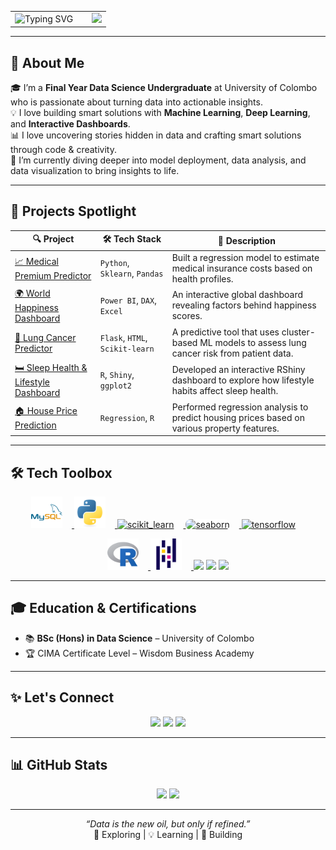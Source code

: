 <!-- Banner -->
<table align="center">
  <tr>
    <td align="left" width="70%">
      <img src="https://readme-typing-svg.herokuapp.com?font=Fira+Code&duration=2500&pause=500&color=36BCF7&center=false&vCenter=true&width=500&lines=Hey+there!+I'm+%F0%9F%91%8B+Nethmi+Sansala;Final+Year+Data+Science+Undergraduate;Machine+Learning+%7C+Analytics+Enthusiast" alt="Typing SVG" />
    </td>
    <td align="right" width="30%">
      <img src="https://media.giphy.com/media/qgQUggAC3Pfv687qPC/giphy.gif" width="250" />
    </td>
  </tr>
</table>


---

## 🧠 About Me

🎓 I’m a **Final Year Data Science Undergraduate** at University of Colombo who is passionate about turning data into actionable insights.  
💡 I love building smart solutions with **Machine Learning**, **Deep Learning**, and **Interactive Dashboards**.  
📊 I love uncovering stories hidden in data and crafting smart solutions through code & creativity.  
🚀 I’m currently diving deeper into model deployment, data analysis, and data visualization to bring insights to life.

---

## 📌 Projects Spotlight

| 🔍 Project | 🛠️ Tech Stack | 📎 Description |
|-----------|---------------|----------------|
| [📈 Medical Premium Predictor](https://github.com/NethmiSansala1/medical-insurance-prediction) | `Python`, `Sklearn`, `Pandas` | Built a regression model to estimate medical insurance costs based on health profiles. |
| [🌍 World Happiness Dashboard](https://github.com/NethmiSansala1/world-happiness-dashboard) | `Power BI`, `DAX`, `Excel` | An interactive global dashboard revealing factors behind happiness scores. |
| [🧬 Lung Cancer Predictor](https://github.com/NethmiSansala1/lung-cancer-prediction) | `Flask`, `HTML`, `Scikit-learn` | A predictive tool that uses cluster-based ML models to assess lung cancer risk from patient data. |
| [🛏️ Sleep Health & Lifestyle Dashboard](https://github.com/NethmiSansala1/sleep-health-dashboard) | `R`, `Shiny`, `ggplot2` | Developed an interactive RShiny dashboard to explore how lifestyle habits affect sleep health. |
| [🏠 House Price Prediction](https://github.com/NethmiSansala1/house-price-regression) | `Regression`, `R` | Performed regression analysis to predict housing prices based on various property features. |
---

## 🛠 Tech Toolbox

<!-- Row 1: Icon Logos (optimized for dark themes) -->
<p align="center"> 
  <!-- MySQL -->
  <a href="https://www.mysql.com/" target="_blank" rel="noreferrer"> 
    <img src="https://raw.githubusercontent.com/devicons/devicon/master/icons/mysql/mysql-original-wordmark.svg" alt="mysql" width="50" height="50" style="margin-right: 15px;" /> 
  </a> 
  <!-- Python -->
  <a href="https://www.python.org" target="_blank" rel="noreferrer"> 
    <img src="https://raw.githubusercontent.com/devicons/devicon/master/icons/python/python-original.svg" alt="python" width="50" height="50" style="margin-right: 15px;" /> 
  </a> 
  <!-- scikit-learn -->
  <a href="https://scikit-learn.org/" target="_blank" rel="noreferrer"> 
    <img src="https://upload.wikimedia.org/wikipedia/commons/0/05/Scikit_learn_logo_small.svg" alt="scikit_learn" width="50" height="50" style="margin-right: 15px;" /> 
  </a> 
  <!-- Seaborn (white logo for dark background) -->
  <a href="https://seaborn.pydata.org/" target="_blank" rel="noreferrer"> 
    <img src="https://seaborn.pydata.org/_static/logo-wide-lightbg.svg" alt="seaborn" width="50" height="50" style="margin-right: 15px; background-color: white; border-radius: 8px;" /> 
  </a> 
  <!-- TensorFlow -->
  <a href="https://www.tensorflow.org" target="_blank" rel="noreferrer"> 
    <img src="https://www.vectorlogo.zone/logos/tensorflow/tensorflow-icon.svg" alt="tensorflow" width="50" height="50" style="margin-right: 15px;" /> 
  </a>
</p>

<!-- Row 2: Badges for R, Pandas, and Other Tools (bright and readable for dark mode) -->
<p align="center">
  <!-- R Logo -->
  <a href="https://www.r-project.org/" target="_blank" rel="noreferrer"> 
    <img src="https://raw.githubusercontent.com/devicons/devicon/master/icons/r/r-original.svg" alt="R" width="50" height="50" style="margin-right: 15px;" />
  </a>
  <!-- Pandas Logo -->
  <a href="https://pandas.pydata.org/" target="_blank" rel="noreferrer"> 
    <img src="https://raw.githubusercontent.com/devicons/devicon/master/icons/pandas/pandas-original.svg" alt="Pandas" width="50" height="50" style="margin-right: 15px;" />
  </a>
  <!-- Power BI Badge -->
  <img src="https://img.shields.io/badge/Power%20BI-F2C811?style=for-the-badge&logo=powerbi&logoColor=black" />
  <!-- Minitab Badge -->
  <img src="https://img.shields.io/badge/Minitab-005B9A?style=for-the-badge&logoColor=white" />
  <!-- Excel Badge -->
  <img src="https://img.shields.io/badge/Excel-217346?style=for-the-badge&logo=microsoft-excel&logoColor=white" />
</p>

---

## 🎓 Education & Certifications

- 📚 **BSc (Hons) in Data Science** – University of Colombo  
- 🏆 CIMA Certificate Level – Wisdom Business Academy 

---


## ✨ Let's Connect

<p align="center">
  <a href="mailto:nethu0332264106@gmail.com"><img src="https://img.shields.io/badge/Gmail-red?style=for-the-badge&logo=gmail&logoColor=white" /></a>
  <a href="https://www.linkedin.com/in/nethmi-sansala-37aa58315"><img src="https://img.shields.io/badge/LinkedIn-blue?style=for-the-badge&logo=linkedin" /></a>
  <a href="https://github.com/NethmiSansala1"><img src="https://img.shields.io/badge/GitHub-lightgrey?style=for-the-badge&logo=github" /></a>
</p>

---

## 📊 GitHub Stats

<p align="center">
  <img src="https://github-readme-stats.vercel.app/api?username=yourusername&show_icons=true&theme=tokyonight&hide=prs" height="150" />
  <img src="https://github-readme-stats.vercel.app/api/top-langs/?username=yourusername&layout=compact&theme=tokyonight" height="150" />
</p>

---

<!-- Footer -->
<p align="center">
  <i>“Data is the new oil, but only if refined.”</i><br>
  🔎 Exploring | 💡 Learning | 🧠 Building
</p>

